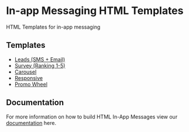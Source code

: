 # In-app Messaging HTML Templates
 HTML Templates for in-app messaging

## Templates
* [Leads (SMS + Email)](#/README.md)
* [Survey (Ranking 1-5)](#/README.md)
* [Carousel](#/README.md)
* [Responsive](#/README.md)
* [Promo Wheel](#/README.md)

## Documentation
For more information on how to build HTML In-App Messages view our [documentation](https://documentation.onesignal.com/docs/design-your-in-app-message-with-html#key-features-with-the-in-app-html-editor) here.